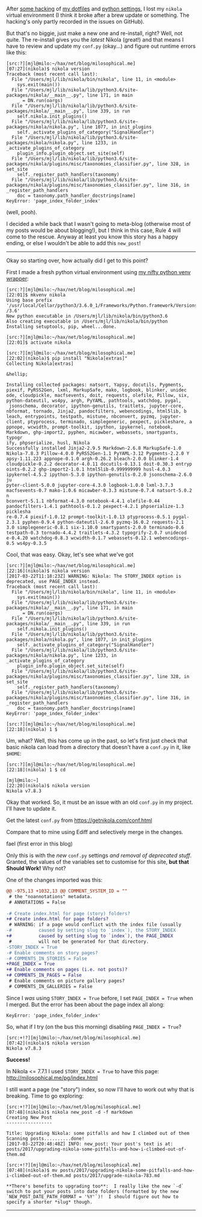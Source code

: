 <!-- 
.. title: Upgrading Nikola: some pitfalls and how I climbed out of them
.. slug: upgrade-nikola-783
.. date: 2017-03-23 07:48:48 UTC+11:00
.. tags: meta, blog, draft
.. category: 
.. link: 
.. description: Upgrading Nikola needs some thought
.. type: text
-->

After [some hacking]() of [my dotfiles]() and [python settings](), I lost my `nikola` virtual environment (I think it broke after a brew update or something.  The hacking's only partly recorded in the issues on GitHub).

But that's no biggie, just make a new one and re-install, right?  Well, not quite. The re-install gives you the *latest* Nikola (great!) and that means I have to review and update my `conf.py` (okay...) and figure out runtime errors like this:

```
[src:?][mjl@milo:~/hax/net/blog/milosophical.me]
[07:27](nikola)$ nikola version
Traceback (most recent call last):
  File "/Users/mjl/lib/nikola/bin/nikola", line 11, in <module>
    sys.exit(main())
  File "/Users/mjl/lib/nikola/lib/python3.6/site-packages/nikola/__main__.py", line 171, in main
    _ = DN.run(oargs)
  File "/Users/mjl/lib/nikola/lib/python3.6/site-packages/nikola/__main__.py", line 339, in run
    self.nikola.init_plugins()
  File "/Users/mjl/lib/nikola/lib/python3.6/site-packages/nikola/nikola.py", line 1077, in init_plugins
    self._activate_plugins_of_category("SignalHandler")
  File "/Users/mjl/lib/nikola/lib/python3.6/site-packages/nikola/nikola.py", line 1233, in _activate_plugins_of_category
    plugin_info.plugin_object.set_site(self)
  File "/Users/mjl/lib/nikola/lib/python3.6/site-packages/nikola/plugins/misc/taxonomies_classifier.py", line 328, in set_site
    self._register_path_handlers(taxonomy)
  File "/Users/mjl/lib/nikola/lib/python3.6/site-packages/nikola/plugins/misc/taxonomies_classifier.py", line 316, in _register_path_handlers
    doc = taxonomy.path_handler_docstrings[name]
KeyError: 'page_index_folder_index'
```

(well, pooh).

I decided a while back that I wasn't going to meta-blog (otherwise most of my posts would be about blogging!), but I think in this case, Rule 4 will come to the rescue.  Anyway at least you know this story has a happy ending, or else I wouldn't be able to add this `new_post`!

<!-- TEASER_END -->
----

Okay so starting over, how actually did I get to this point?

First I made a fresh python virtual environment using [my nifty python venv wrapper]():

```
[src:?][mjl@milo:~/hax/net/blog/milosophical.me]
[22:01]$ mkvenv nikola
Using base prefix '/usr/local/Cellar/python3/3.6.0_1/Frameworks/Python.framework/Versions
/3.6'                    
New python executable in /Users/mjl/lib/nikola/bin/python3.6
Also creating executable in /Users/mjl/lib/nikola/bin/python
Installing setuptools, pip, wheel...done.

[src:?][mjl@milo:~/hax/net/blog/milosophical.me]
[22:01]$ activate nikola

[src:?][mjl@milo:~/hax/net/blog/milosophical.me]
[22:02](nikola)$ pip install "Nikola[extras]"
Collecting Nikola[extras]

&hellip;

Installing collected packages: natsort, Yapsy, docutils, Pygments, piexif, PyRSS2Gen, lxml, MarkupSafe, mako, logbook, blinker, unidec
ode, cloudpickle, macfsevents, doit, requests, olefile, Pillow, six, python-dateutil, ws4py, argh, PyYAML, pathtools, watchdog, pygal,
 jsonschema, decorator, ipython-genutils, traitlets, jupyter-core, nbformat, tornado, Jinja2, pandocfilters, webencodings, html5lib, b
leach, entrypoints, testpath, mistune, nbconvert, pyzmq, jupyter-client, ptyprocess, terminado, simplegeneric, pexpect, pickleshare, a
ppnope, wcwidth, prompt-toolkit, ipython, ipykernel, notebook, Markdown, ghp-import2, pyphen, micawber, webassets, smartypants, typogr
ify, phpserialize, husl, Nikola                                                                                                      
Successfully installed Jinja2-2.9.5 Markdown-2.6.8 MarkupSafe-1.0 Nikola-7.8.3 Pillow-4.0.0 PyRSS2Gen-1.1 PyYAML-3.12 Pygments-2.2.0 Y
apsy-1.11.223 appnope-0.1.0 argh-0.26.2 bleach-2.0.0 blinker-1.4 cloudpickle-0.2.2 decorator-4.0.11 docutils-0.13.1 doit-0.30.3 entryp
oints-0.2.2 ghp-import2-1.0.1 html5lib-0.999999999 husl-4.0.3 ipykernel-4.5.2 ipython-5.3.0 ipython-genutils-0.2.0 jsonschema-2.6.0 ju
pyter-client-5.0.0 jupyter-core-4.3.0 logbook-1.0.0 lxml-3.7.3 macfsevents-0.7 mako-1.0.6 micawber-0.3.3 mistune-0.7.4 natsort-5.0.2 n
bconvert-5.1.1 nbformat-4.3.0 notebook-4.4.1 olefile-0.44 pandocfilters-1.4.1 pathtools-0.1.2 pexpect-4.2.1 phpserialize-1.3 picklesha
re-0.7.4 piexif-1.0.12 prompt-toolkit-1.0.13 ptyprocess-0.5.1 pygal-2.3.1 pyphen-0.9.4 python-dateutil-2.6.0 pyzmq-16.0.2 requests-2.1
3.0 simplegeneric-0.8.1 six-1.10.0 smartypants-2.0.0 terminado-0.6 testpath-0.3 tornado-4.4.2 traitlets-4.3.2 typogrify-2.0.7 unidecod
e-0.4.20 watchdog-0.8.3 wcwidth-0.1.7 webassets-0.12.1 webencodings-0.5 ws4py-0.3.5
```

Cool, that was easy. Okay, let's see what we've got

```
[src:?][mjl@milo:~/hax/net/blog/milosophical.me]
[22:16](nikola)$ nikola version
[2017-03-22T11:18:23Z] WARNING: Nikola: The STORY_INDEX option is deprecated, use PAGE_INDEX instead.
Traceback (most recent call last):
  File "/Users/mjl/lib/nikola/bin/nikola", line 11, in <module>
    sys.exit(main())
  File "/Users/mjl/lib/nikola/lib/python3.6/site-packages/nikola/__main__.py", line 171, in main
    _ = DN.run(oargs)
  File "/Users/mjl/lib/nikola/lib/python3.6/site-packages/nikola/__main__.py", line 339, in run
    self.nikola.init_plugins()
  File "/Users/mjl/lib/nikola/lib/python3.6/site-packages/nikola/nikola.py", line 1077, in init_plugins
    self._activate_plugins_of_category("SignalHandler")
  File "/Users/mjl/lib/nikola/lib/python3.6/site-packages/nikola/nikola.py", line 1233, in _activate_plugins_of_category
    plugin_info.plugin_object.set_site(self)
  File "/Users/mjl/lib/nikola/lib/python3.6/site-packages/nikola/plugins/misc/taxonomies_classifier.py", line 328, in set_site
    self._register_path_handlers(taxonomy)
  File "/Users/mjl/lib/nikola/lib/python3.6/site-packages/nikola/plugins/misc/taxonomies_classifier.py", line 316, in _register_path_handlers
    doc = taxonomy.path_handler_docstrings[name]
KeyError: 'page_index_folder_index'

[src:?][mjl@milo:~/hax/net/blog/milosophical.me]
[22:18](nikola) 1 $
```

Um, what?  Well, this has come up in the past, so let's first just check that basic nikola can load from a directory that doesn't have a `conf.py` in it, like `$HOME`:

```
[src:?][mjl@milo:~/hax/net/blog/milosophical.me]
[22:18](nikola) 1 $ cd

[mjl@milo:~]
[22:20](nikola)$ nikola version
Nikola v7.8.3
```

Okay that worked.  So, it must be an issue with an old `conf.py` in my project.  I'll have to update it.


Get the latest `conf.py` from https://getnikola.com/conf.html

Compare that to mine using Ediff and selectively merge in the changes.

fael (first error in this blog)

Only this is with the *new* `conf.py` settings *and removal of deprecated stuff*.  Granted, the values of the variables set to customise for this site, **but that Should Work!**  Why not?

One of the changes imported was this:

```diff
@@ -975,13 +1032,13 @@ COMMENT_SYSTEM_ID = ""
 # the "noannotations" metadata.
 # ANNOTATIONS = False
 
-# Create index.html for page (story) folders?
+# Create index.html for page folders?
 # WARNING: if a page would conflict with the index file (usually
-#          caused by setting slug to `index`), the STORY_INDEX
+#          caused by setting slug to `index`), the PAGE_INDEX
 #          will not be generated for that directory.
-STORY_INDEX = True
-# Enable comments on story pages?
-# COMMENTS_IN_STORIES = False
+PAGE_INDEX = True
+# Enable comments on pages (i.e. not posts)?
+# COMMENTS_IN_PAGES = False
 # Enable comments on picture gallery pages?
 # COMMENTS_IN_GALLERIES = False
```

Since I *was* using `STORY_INDEX = True` before, I set `PAGE_INDEX = True` when I merged.  But the error has been about the page index all along: 

```
KeyError: 'page_index_folder_index'
```

So, what if I try (on the bus this morning) disabling `PAGE_INDEX = True`?

```
[src:+!?][mjl@milo:~/hax/net/blog/milosophical.me]
[07:42](nikola)$ nikola version
Nikola v7.8.3
```

**Success!** 

In Nikola <= 7.7.1 I used `STORY_INDEX = True` to have this page: http://milosophical.me/pg/index.html

I still want a page (ne "story") index, so now I'll have to work out why that is breaking.  Time to go exploring:

```
[src:+!?][mjl@milo:~/hax/net/blog/milosophical.me]
[07:48](nikola)$ nikola new_post -d -f markdown
Creating New Post
-----------------

Title: Upgrading Nikola: some pitfalls and how I climbed out of them
Scanning posts..........done!
[2017-03-22T20:48:48Z] INFO: new_post: Your post's text is at: posts/2017/upgrading-nikola-some-pitfalls-and-how-i-climbed-out-of-them.md

[src:+!?][mjl@milo:~/hax/net/blog/milosophical.me]
[07:48](nikola)$ mv posts/2017/upgrading-nikola-some-pitfalls-and-how-i-climbed-out-of-them.md posts/2017/upgrade-nikola-783.md
```

```quote
**There's benefits to upgrading too**:  I really like the new `-d` switch to put your posts into date folders (formatted by the new `NEW_POST_DATE_PATH_FORMAT = '%Y'`)!  I should figure out how to specify a shorter *slug* though.
```

----


